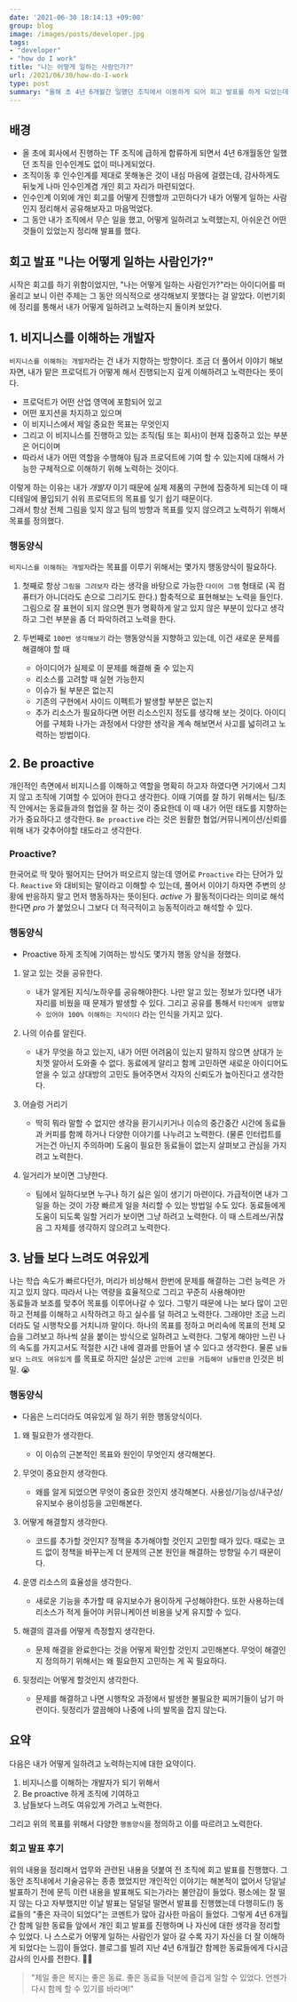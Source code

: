 ```yaml
---
date: '2021-06-30 18:14:13 +09:00'
group: blog
image: /images/posts/developer.jpg
tags:
- "developer"
- "how do I work"
title: "나는 어떻게 일하는 사람인가?"
url: /2021/06/30/how-do-I-work
type: post
summary: "올해 초 4년 6개월간 일했던 조직에서 이동하게 되어 회고 발표를 하게 되었는데, `나는 어떻게 일하는 사람인가?` 를 돌아보며 내용을 정리해보았다. "
---
```


## 배경
 - 올 초에 회사에서 진행하는 TF 조직에 급하게 합류하게 되면서 4년 6개월동안 일했던 조직을 인수인계도 없이 떠나게되었다. 
 - 조직이동 후 인수인계를 제대로 못해놓은 것이 내심 마음에 걸렸는데, 감사하게도 뒤늦게 나마 인수인계겸 개인 회고 자리가 마련되었다.
 - 인수인계 이외에 개인 회고를 어떻게 진행할까 고민하다가 내가 어떻게 일하는 사람인지 정리해서 공유해보자고 마음먹었다.  
 - 그 동안 내가 조직에서 무슨 일을 했고, 어떻게 일하려고 노력했는지, 아쉬운건 어떤 것들이 있었는지 정리해 발표를 했다.

## 회고 발표 "나는 어떻게 일하는 사람인가?"

시작은 회고를 하기 위함이었지만, "나는 어떻게 일하는 사람인가?"라는 아이디어를 떠 올리고 보니 이런 주제는 그 동안 의식적으로 생각해보지 못했다는 걸 알았다. 
이번기회에 정리를 통해서 내가 어떻게 일하려고 노력하는지 돌이켜 보았다. 

## 1. 비지니스를 이해하는 개발자  

`비지니스를 이해하는 개발자`라는 건 내가 지향하는 방향이다. 조금 더 풀어서 이야기 해보자면, 
내가 맡은 프로덕트가 어떻게 해서 진행되는지 깊게 이해하려고 노력한다는 뜻이다.

- 프로덕트가 어떤 산업 영역에 포함되어 있고 
- 어떤 포지션을 차지하고 있으며 
- 이 비지니스에서 제일 중요한 목표는 무엇인지
- 그리고 이 비지니스를 진행하고 있는 조직(팀 또는 회사)이 현재 집중하고 있는 부분은 어디이며
- 따라서 내가 어떤 역할을 수행해야 팀과 프로덕트에 기여 할 수 있는지에 대해서 가능한 구체적으로 이해하기 위해 노력하는 것이다.

이렇게 하는 이유는 내가 *개발자* 이기 때문에 실제 제품의 구현에 집중하게 되는데 이 때 디테일에 몰입되기 쉬워 프로덕트의 목표를 잊기 쉽기 때문이다.  
그래서 항상 전체 그림을 잊지 않고 팀의 방향과 목표를 잊지 않으려고 노력하기 위해서 목표를 정의했다.

### 행동양식

`비지니스를 이해하는 개발자`라는 목표를 이루기 위해서는 몇가지 행동양식이 필요하다. 

1. 첫째로 항상 `그림을 그려보자` 라는 생각을 바탕으로 가능한 `다이어 그램` 형태로 (꼭 컴퓨터가 아니더라도 손으로 그리기도 한다.)
함축적으로 표현해보는 노력을 들인다. 그림으로 잘 표현이 되지 않으면 뭔가 명확하게 알고 있지 않은 부분이 있다고 생각하고
그런 부분을 좀 더 파악하려고 노력을 한다. 

2. 두번째로 `100번 생각해보기` 라는 행동양식을 지향하고 있는데, 이건 새로운 문제를 해결해야 할 때 
    - 아이디어가 실제로 이 문제를 해결해 줄 수 있는지
    - 리소스를 고려할 때 실현 가능한지
    - 이슈가 될 부분은 없는지
    - 기존의 구현에서 사이드 이펙트가 발생할 부분은 없는지
    - 추가 리소스가 필요하다면 어떤 리소스인지
    정도를 생각해 보는 것이다. 아이디어를 구체화 나가는 과정에서 다양한 생각을 계속 해보면서 사고를 넓히려고 노력하는 방법이다.
  
## 2. Be proactive

개인적인 측면에서 비지니스를 이해하고 역할을 명확히 하고자 하였다면 거기에서 그치지 않고 조직에 기여할 수 있어야 한다고 생각한다.
이때 기여를 잘 하기 위해서는 팀/조직 안에서는 동료들과의 협업을 잘 하는 것이 중요한데 이 때 내가 어떤 태도를 지향하는가가 중요하다고 생각한다. 
`Be proactive` 라는 것은 원활한 협업/커뮤니케이션/신뢰를 위해 내가 갖추어야할 태도라고 생각한다. 

### Proactive?

한국어로 딱 맞아 떨어지는 단어가 떠오르지 않는데 영어로 `Proactive` 라는 단어가 있다. 
`Reactive` 와 대비되는 말이라고 이해할 수 있는데, 풀어서 이야기 하자면 주변의 상황에 반응하지 말고 먼저 행동하자는 뜻이된다. 
*active* 가 활동적이다라는 의미로 해석한다면 *pro* 가 붙었으니 그보다 더 적극적이고 능동적이라고 해석할 수 있다. 

### 행동양식

* Proactive 하게 조직에 기여하는 방식도 몇가지 행동 양식을 정했다. 

1. 알고 있는 것을 공유한다.
    - 내가 알게된 지식/노하우를 공유해야한다. 나만 알고 있는 정보가 있다면 내가 자리를 비웠을 때 문제가 발생할 수 있다. 
    그리고 공유를 통해서 `타인에게 설명할 수 있어야 100% 이해하는 지식이다` 라는 인식을 가지고 있다.
   
2. 나의 이슈를 알린다.
    - 내가 무엇을 하고 있는지, 내가 어떤 어려움이 있는지 말하지 않으면 상대가 눈치껏 알아서 도와줄 수 없다.
    동료에게 알리고 함께 고민하면 새로운 아이디어도 얻을 수 있고 상대방의 고민도 들어주면서 각자의 신뢰도가 높아진다고 생각한다.
      
3. 어슬렁 거리기
    - 딱히 뭐라 말할 수 없지만 생각을 환기시키거나 이슈의 중간중간 시간에 동료들과 커피를 함께 하거나 다양한 이야기를 나누려고 노력한다.
      (물론 인터럽트를 거는건 아닌지 주의하며) 도움이 필요한 동료들이 없는지 살펴보고 관심을 가지려고 노력한다.
      
4. 일거리가 보이면 그냥한다. 
    - 팀에서 일하다보면 누구나 하기 싫은 일이 생기기 마련이다. 가급적이면 내가 그 일을 하는 것이 가장 빠르게 일을 처리할 수 있는 방법일 수도 있다.
    동료들에게 도움이 되도록 일할 거리가 보이면 그냥 하려고 노력한다. 이 때 스트레쓰/귀찮음 그 자체를 생각하지 않으려고 노력한다.

## 3. 남들 보다 느려도 여유있게

나는 학습 속도가 빠르다던가, 머리가 비상해서 한번에 문제를 해결하는 그런 능력은 가지고 있지 않다. 따라서 나는 역량을 효율적으로 그리고 꾸준히 사용해야만  
동료들과 보조를 맞추어 목표를 이루어나갈 수 있다. 그렇기 때문에 나는 보다 많이 고민하고 전체를 이해하고 시작하려고 하고 실수를 덜 하려고 노력한다. 
그래야만 조금 느리더라도 덜 시행착오를 거치니까 말이다. 하나의 목표를 정하고 머리속에 목표의 전체 모습을 그려보고 하나씩 살을 붙이는 방식으로 일하려고 노력한다.
그렇게 해야만 느린 나의 속도를 가지고서도 적절한 시간 내에 결과를 만들어 낼 수 있다고 생각한다. 물론 `남들 보다 느려도 여유있게` 를 목표로 하지만
실상은 `고민에 고민을 거듭해야 남들만큼` 인것은 비밀. 😭

### 행동양식 

* 다음은 느리더라도 여유있게 일 하기 위한 행동양식이다.

1. 왜 필요한가 생각한다.
    - 이 이슈의 근본적인 목표와 원인이 무엇인지 생각해본다. 

2. 무엇이 중요한지 생각한다.
    - 왜를 알게 되었으면 무엇이 중요한 것인지 생각해본다. 사용성/기능성/내구성/유지보수 용이성등을 고민해본다. 

3. 어떻게 해결할지 생각한다.
    - 코드를 추가할 것인지? 정책을 추가해야할 것인지 고민할 때가 있다. 때로는 코드 없이 정책을 바꾸는게 더 문제의 근본 원인을 해결하는 방향일 수기 때문이다.
    
4. 운영 리소스의 효율성을 생각한다.
    - 새로운 기능을 추가할 때 유지보수가 용이하게 구성해야한다. 또한 사용하는데 리소스가 적게 들어야 커뮤니케이션 비용을 낮게 유지할 수 있다.

5. 해결의 결과를 어떻게 측정할지 생각한다.
    - 문제 해결을 완료한다는 것을 어떻게 확인할 것인지 고민해본다. 무엇이 해결인지 정의하기 위해서는 왜 필요한지 고민하는 게 꼭 필요하다.
    
6. 뒷정리는 어떻게 할것인지 생각한다.
    - 문제를 해결하고 나면 시행착오 과정에서 발생한 불필요한 찌꺼기들이 남기 마련이다. 뒷정리가 깔끔해야 나중에 나의 발목을 잡지 않는다. 


## 요약 

다음은 내가 어떻게 일하려고 노력하는지에 대한 요약이다.
1. 비지니스를 이해하는 개발자가 되기 위해서
2. Be proactive 하게 조직에 기여하고
3. 남들보다 느려도 여유있게 가려고 노력한다. 

그리고 위의 목표를 위해서 다양한 `행동양식`을 정의하고 이를 따르려고 노력한다.

### 회고 발표 후기

위의 내용을 정리해서 업무와 관련된 내용을 덧붙여 전 조직에 회고 발표를 진행했다. 그 동안 조직내에서 기술공유는 종종 했었지만 
개인적인 이야기는 해본적이 없어서 당일날 발표하기 전에 문득 이런 내용을 발표해도 되는가라는 불안감이 들었다.
평소에는 잘 떨지 않는 다고 자부했지만 이날 발표는 덜덜덜 떨면서 발표를 진행했는데 다행히도(!) 
동료들의 "좋은 자극이 되었다"는 코멘트가 많아 감사한 마음이 들었다. 그렇게 4년 6개월간 함께 일한 동료들 앞에서 개인 회고 발표를 진행하며 
나 자신에 대한 생각을 정리할 수 있었다. 나 스스로가 어떻게 일하는 사람인가 알아 갈 수록 자기 자신을 더 잘 이해하게 되었다는 느낌이 들었다. 
블로그를 빌려 지난 4년 6개월간 함께한 동료들에게 다시금 감사의 인사를 전한다. 🙇🏻

>"제일 좋은 복지는 좋은 동료. 좋은 동료들 덕분에 즐겁게 일할 수 있었다. 언젠가 다시 함께 할 수 있기를 바라며!"
